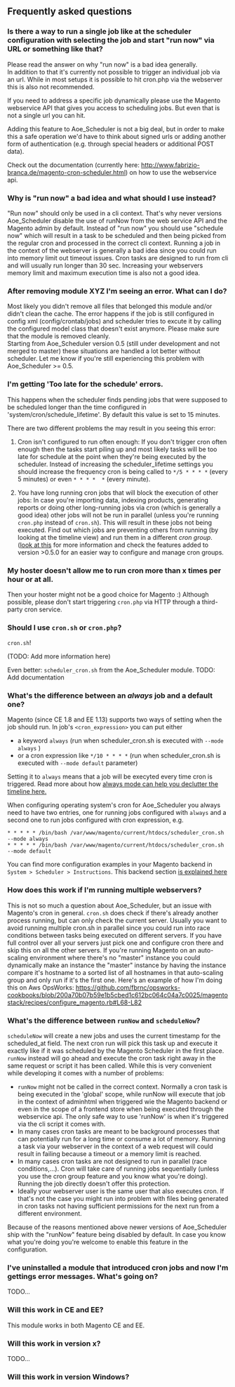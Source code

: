 ## Frequently asked questions

### Is there a way to run a single job like at the scheduler configuration with selecting the job and start "run now" via URL or something like that?

Please read the answer on why "run now" is a bad idea generally.   
In addition to that it's currently not possible to trigger an individual job via an url. While in most setups it is possible to hit cron.php via the webserver this is also not recommended.

If you need to address a specific job dynamically please use the Magento webservice API that gives you access to scheduling jobs. But even that is not a single url you can hit. 

Adding this feature to Aoe_Scheduler is not a big deal, but in order to make this a safe operation we'd have to think about signed urls or adding another form of authentication (e.g. through special headers or additional POST data).

Check out the documentation (currently here: http://www.fabrizio-branca.de/magento-cron-scheduler.html) on how to use the webservice api.

### Why is "run now" a bad idea and what should I use instead?

"Run now" should only be used in a cli context. That's why never versions Aoe_Scheduler disable the use of runNow from the web service API and the Magento admin by default. Instead of "run now" you should use "schedule now" which will result in a task to be scheduled and then being picked from the regular cron and processed in the correct cli context. 
Running a job in the context of the webserver is generally a bad idea since you could run into memory limit out timeout issues. Cron tasks are designed to run from cli and will usually run longer than 30 sec. Increasing your webservers memory limit and maximum execution time is also not a good idea.

### After removing module XYZ I'm seeing an error. What can I do?

Most likely you didn't remove all files that belonged this module and/or didn't clean the cache. The error happens if the job is still configured in config xml (config/crontab/jobs) and scheduler tries to excute it by calling the configured model class that doesn't exist anymore. Please make sure that the module is removed cleanly.   
Starting from Aoe_Scheduler version 0.5 (still under development and not merged to master) these situations are handled a lot better without scheduler. Let me know if you're still experiencing this problem with Aoe_Scheduler >= 0.5.

### I'm getting 'Too late for the schedule' errors.

This happens when the scheduler finds pending jobs that were supposed to be scheduled longer than the time configured in 'system/cron/schedule_lifetime'. By default this value is set to 15 minutes.

There are two different problems the may result in you seeing this error:

1. Cron isn't configured to run often enough:
If you don't trigger cron often enough then the tasks start piling up and most likely tasks will be too late for schedule at the point when they're being executed by the scheduler. Instead of increasing the scheduler_lifetime settings you should increase the frequency cron is being called to `*/5 * * * *` (every 5 minutes) or even `* * * *  *` (every minute).

2. You have long running cron jobs that will block the execution of other jobs:
In case you're importing data, indexing products, generating reports or doing other long-running jobs via cron (which is generally a good idea) other jobs will not be run in parallel (unless you're running `cron.php` instead of `cron.sh`). This will result in these jobs not being executed. Find out which jobs are preventing others from running (by looking at the timeline view) and run them in a different *cron group*. ([look at this](http://www.slideshare.net/aoemedia/magento-imagine-2013fabriziobranca/38) for more information and check the features added to version >0.5.0 for an easier way to configure and manage cron groups.

### My hoster doesn't allow me to run cron more than x times per hour or at all.

Then your hoster might not be a good choice for Magento :) Although possible, please don't start triggering `cron.php` via HTTP through a third-party cron service.

### Should I use `cron.sh` or `cron.php`?

`cron.sh`!

(TODO: Add more information here)

Even better: `scheduler_cron.sh` from the Aoe_Scheduler module. TODO: Add documentation

### What's the difference between an *always* job and a default one?

Magento (since CE 1.8 and EE 1.13) supports two ways of setting when the job should run. In job's `<cron_expression>` you can put either 
- a keyword `always` (run when scheduler_cron.sh is executed with `--mode always`  )
- or a cron expression like `*/10 * * * *` (run when scheduler_cron.sh is executed with `--mode default` parameter)

Setting it to `always` means that a job will be execyted every time cron is triggered.
Read more about how [always mode can help you declutter the timeline here.](declutter-timeline.md)

When configuring operating system's cron for Aoe_Scheduler you always need to have two entries, one for running jobs configured with `always` and a second one to run jobs configured with cron expression, e.g.

```
* * * * * /bin/bash /var/www/magento/current/htdocs/scheduler_cron.sh --mode always
* * * * * /bin/bash /var/www/magento/current/htdocs/scheduler_cron.sh --mode default
```
You can find more configuration examples in your Magento backend in `System > Scheduler > Instructions`. This backend section [is explained here](instructions.md)

### How does this work if I'm running multiple webservers?

This is not so much a question about Aoe_Scheduler, but an issue with Magento's cron in general. `cron.sh` does check if there's already another process running, but can only check the current server. Usually you want to avoid running multiple cron.sh in parallel since you could run into race conditions between tasks being executed on different servers. If you have full control over all your servers just pick one and configure cron there and skip this on all the other servers. If you're running Magento on an auto-scaling environment where there's no "master" instance you could dynamically make an instance the "master" instance by having the instance compare it's hostname to a sorted list of all hostnames in that auto-scaling group and only run if it's the first one. Here's an example of how I'm doing this on Aws OpsWorks: https://github.com/fbrnc/opsworks-cookbooks/blob/200a70b07b59e1b5cbed1c612bc064c04a7c0025/magentostack/recipes/configure_magento.rb#L68-L82

### What's the difference between `runNow` and `scheduleNow`?

`scheduleNow` will create a new jobs and uses the current timestamp for the scheduled_at field. The next cron run will pick this task up and execute it exactly like if it was scheduled by the Magento Scheduler in the first place.
`runNow` instead will go ahead and execute the cron task right away in the same request or script it has been called. While this is very convenient while developing it comes with a number of problems:

- `runNow` might not be called in the correct context. Normally a cron task is being executed in the 'global' scope, while runNow will execute that job in the context of adminhtml when triggered wie the Magento backend or even in the scope of a frontend store when being executed through the webservice api. The only safe way to use 'runNow' is when it's triggered via the cli script it comes with.
- In many cases cron tasks are meant to be background processes that can potentially run for a long time or consume a lot of memory. Running a task via your webserver in the context of a web request will could result in failing because a timeout or a memory limit is reached.
- In many cases cron tasks are not designed to run in parallel (race conditions,...). Cron will take care of running jobs sequentially (unless you use the cron group feature and you know what you're doing). Running the job directly doesn't offer this protection.
- Ideally your webserver user is the same user that also executes cron. If that's not the case you might run into problem with files being generated in cron tasks not having sufficient permissions for the next run from a different environment.

Because of the reasons mentioned above newer versions of Aoe_Scheduler ship with the "runNow" feature being disabled by default. In case you know what you're doing you're welcome to enable this feature in the configuration.

### I've uninstalled a module that introduced cron jobs and now I'm gettings error messages. What's going on?

TODO...

### Will this work in CE and EE?

This module works in both Magento CE and EE.

### Will this work in version x?

TODO...

### Will this work in version Windows?
